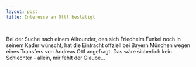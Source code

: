 ```yaml
---
layout: post
title: Interesse an Ottl bestätigt

---
```


Bei der Suche nach einem Allrounder, den sich Friedhelm Funkel noch in seinem Kader wünscht, hat die Eintracht offziell bei Bayern München wegen eines Transfers von Andreas Ottl angefragt. Das wäre sicherlich kein Schlechter - allein, mir fehlt der Glaube...


